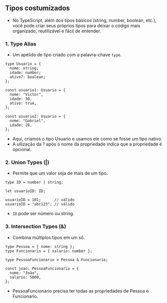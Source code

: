 ## Tipos costumizados
- No TypeScript, além dos tipos básicos (string, number, boolean, etc.), você pode criar seus próprios tipos para deixar o código mais organizado, reutilizável e fácil de entender.

### 1. Type Alias
- Um apelido de tipo criado com a palavra-chave ``type``.
```
type Usuario = {
  nome: string;
  idade: number;
  ativo?: boolean;
};

const usuario1: Usuario = {
  nome: "Victor",
  idade: 30,
  ativo: true,
};

const usuario2: Usuario = {
  nome: "Gabriel",
  idade: 28,
};
```
- Aqui, criamos o tipo Usuario e usamos ele como se fosse um tipo nativo.
- A uilização da ? após o nome da propriedade indica que a propriedade é opcional.

### 2. Union Types (|)
- Permite que um valor seja de mais de um tipo.
```
type ID = number | string;

let usuarioID: ID;

usuarioID = 101;      // válido
usuarioID = "abc123"; // válido
```
- ``ID`` pode ser número ou string.

### 3. Intersection Types (&)
- Combina múltiplos tipos em um só.
```
type Pessoa = { nome: string };
type Funcionario = { salario: number };

type PessoaFuncionario = Pessoa & Funcionario;

const joao: PessoaFuncionario = {
  nome: "João",
  salario: 5000,
};
```
- PessoaFuncionario precisa ter todas as propriedades de Pessoa e Funcionario.